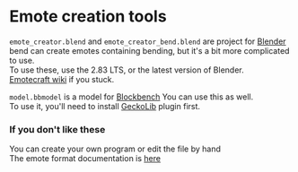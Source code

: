 # Emote creation tools

`emote_creator.blend` and `emote_creator_bend.blend` are project for [Blender](https://www.blender.org/)   
bend can create emotes containing bending, but it's a bit more complicated to use.    
To use these, use the 2.83 LTS, or the latest version of Blender.  
[Emotecraft wiki](https://kosmx.gitbook.io/emotecraft/tutorial/custom-emotes) if you stuck.

`model.bbmodel` is a model for [Blockbench](https://blockbench.net/) You can use this as well.  
To use it, you'll need to install [GeckoLib](https://geckolib.com/) plugin first.   
   
### If you don't like these
You can create your own program or edit the file by hand   
The emote format documentation is [here](https://github.com/KosmX/emotes/wiki/Emote.json)